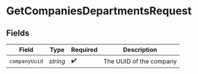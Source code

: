 # GetCompaniesDepartmentsRequest


## Fields

| Field                   | Type                    | Required                | Description             |
| ----------------------- | ----------------------- | ----------------------- | ----------------------- |
| `companyUuid`           | *string*                | :heavy_check_mark:      | The UUID of the company |